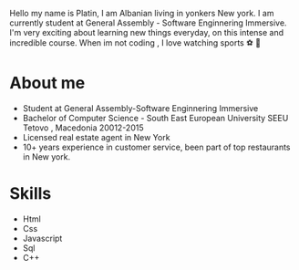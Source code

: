 Hello my name is Platin, I am Albanian living in yonkers New york. I am currently student at General Assembly - Software Enginnering Immersive. I'm very exciting about learning new things everyday, on this intense and incredible course. When im not coding , I love watching sports :soccer: :basketball:
 
# About me 
- Student at General Assembly-Software Enginnering Immersive 
- Bachelor of Computer Science - South East European University SEEU Tetovo , Macedonia 20012-2015
- Licensed real estate agent in New York
- 10+ years experience in customer service, been part of top restaurants in New york.

# Skills
- Html
- Css
- Javascript
- Sql
- C++


<!--
**platinyy/platinyy** is a ✨ _special_ ✨ repository because its `README.md` (this file) appears on your GitHub profile.

Here are some ideas to get you started:

- 🔭 I’m currently working on ...
- 🌱 I’m currently learning ...
- 👯 I’m looking to collaborate on ...
- 🤔 I’m looking for help with ...
- 💬 Ask me about ...
- 📫 How to reach me: ...
- 😄 Pronouns: ...
- ⚡ Fun fact: ...
-->
